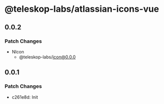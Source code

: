 # @teleskop-labs/atlassian-icons-vue

## 0.0.2

### Patch Changes

- NIcon
  - @teleskop-labs/icon@0.0.0

## 0.0.1

### Patch Changes

- c261e8d: Init
